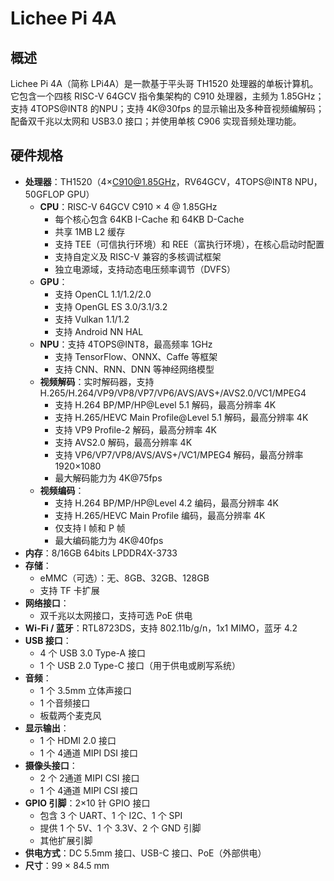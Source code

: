 # Lichee Pi 4A

## 概述

Lichee Pi 4A（简称 LPi4A）是一款基于平头哥 TH1520 处理器的单板计算机。它包含一个四核 RISC-V 64GCV 指令集架构的 C910 处理器，主频为 1.85GHz；支持 4TOPS@INT8 的NPU；支持 4K@30fps 的显示输出及多种音视频编解码；配备双千兆以太网和 USB3.0 接口；并使用单核 C906 实现音频处理功能。

## 硬件规格
- **处理器**：TH1520（4×C910@1.85GHz，RV64GCV，4TOPS@INT8 NPU，50GFLOP GPU）
  - **CPU**：RISC-V 64GCV C910 × 4 @ 1.85GHz
    - 每个核心包含 64KB I-Cache 和 64KB D-Cache
    - 共享 1MB L2 缓存
    - 支持 TEE（可信执行环境）和 REE（富执行环境），在核心启动时配置
    - 支持自定义及 RISC-V 兼容的多核调试框架
    - 独立电源域，支持动态电压频率调节（DVFS）
  - **GPU**：
    - 支持 OpenCL 1.1/1.2/2.0
    - 支持 OpenGL ES 3.0/3.1/3.2
    - 支持 Vulkan 1.1/1.2
    - 支持 Android NN HAL
  - **NPU**：支持 4TOPS@INT8，最高频率 1GHz
    - 支持 TensorFlow、ONNX、Caffe 等框架
    - 支持 CNN、RNN、DNN 等神经网络模型
  - **视频解码**：实时解码器，支持 H.265/H.264/VP9/VP8/VP7/VP6/AVS/AVS+/AVS2.0/VC1/MPEG4
    - 支持 H.264 BP/MP/HP@Level 5.1 解码，最高分辨率 4K
    - 支持 H.265/HEVC Main Profile@Level 5.1 解码，最高分辨率 4K
    - 支持 VP9 Profile-2 解码，最高分辨率 4K
    - 支持 AVS2.0 解码，最高分辨率 4K
    - 支持 VP6/VP7/VP8/AVS/AVS+/VC1/MPEG4 解码，最高分辨率 1920×1080
    - 最大解码能力为 4K@75fps
  - **视频编码**：
    - 支持 H.264 BP/MP/HP@Level 4.2 编码，最高分辨率 4K
    - 支持 H.265/HEVC Main Profile 编码，最高分辨率 4K
    - 仅支持 I 帧和 P 帧
    - 最大编码能力为 4K@40fps
- **内存**：8/16GB 64bits LPDDR4X-3733
- **存储**：
  - eMMC（可选）：无、8GB、32GB、128GB
  - 支持 TF 卡扩展
- **网络接口**：
  - 双千兆以太网接口，支持可选 PoE 供电
- **Wi-Fi / 蓝牙**：RTL8723DS，支持 802.11b/g/n，1x1 MIMO，蓝牙 4.2
- **USB 接口**：
  - 4 个 USB 3.0 Type-A 接口
  - 1 个 USB 2.0 Type-C 接口（用于供电或刷写系统）
- **音频**：
  - 1 个 3.5mm 立体声接口
  - 1 个音频接口
  - 板载两个麦克风
- **显示输出**：
  - 1 个 HDMI 2.0 接口
  - 1 个 4通道 MIPI DSI 接口
- **摄像头接口**：
  - 2 个 2通道 MIPI CSI 接口
  - 1 个 4通道 MIPI CSI 接口
- **GPIO 引脚**：2×10 针 GPIO 接口
  - 包含 3 个 UART、1 个 I2C、1 个 SPI
  - 提供 1 个 5V、1 个 3.3V、2 个 GND 引脚
  - 其他扩展引脚
- **供电方式**：DC 5.5mm 接口、USB-C 接口、PoE（外部供电）
- **尺寸**：99 × 84.5 mm